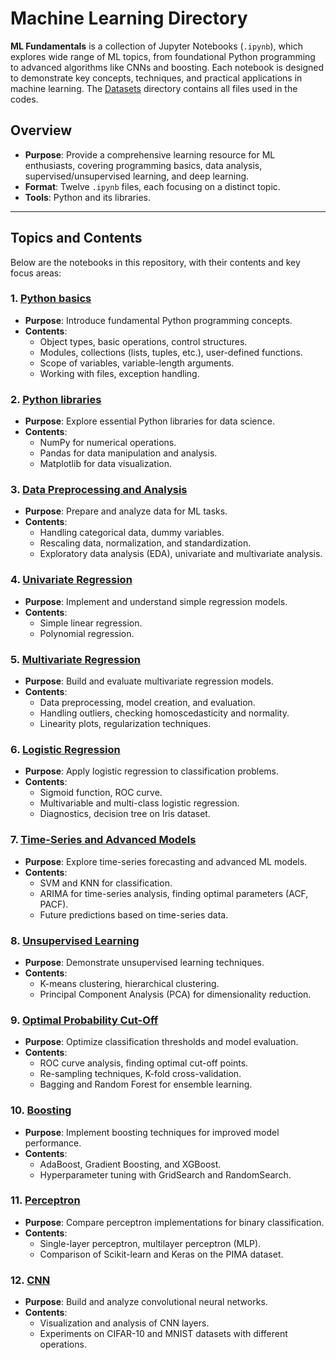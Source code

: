 # Machine Learning Directory

**ML Fundamentals** is a collection of Jupyter Notebooks (`.ipynb`),
which explores wide range of ML topics, from foundational Python programming 
to advanced algorithms like CNNs and boosting. 
Each notebook is designed to demonstrate key concepts, techniques, 
and practical applications in machine learning.
The [Datasets](Datasets/) directory contains all files used in the codes.



## Overview

- **Purpose**: Provide a comprehensive learning resource for ML enthusiasts, covering programming basics, data analysis, supervised/unsupervised learning, and deep learning.
- **Format**: Twelve `.ipynb` files, each focusing on a distinct topic.
- **Tools**: Python and its libraries.

---

## Topics and Contents

Below are the notebooks in this repository, with their contents and key focus areas:

### 1. **[Python basics](1-python-basics.ipynb)**
- **Purpose**: Introduce fundamental Python programming concepts.
- **Contents**:
  - Object types, basic operations, control structures.
  - Modules, collections (lists, tuples, etc.), user-defined functions.
  - Scope of variables, variable-length arguments.
  - Working with files, exception handling.

### 2. **[Python libraries](2-python-libraries)**
- **Purpose**: Explore essential Python libraries for data science.
- **Contents**:
  - NumPy for numerical operations.
  - Pandas for data manipulation and analysis.
  - Matplotlib for data visualization.

### 3. **[Data Preprocessing and Analysis](3-data-processing.ipynb)**
- **Purpose**: Prepare and analyze data for ML tasks.
- **Contents**:
  - Handling categorical data, dummy variables.
  - Rescaling data, normalization, and standardization.
  - Exploratory data analysis (EDA), univariate and multivariate analysis.

### 4. **[Univariate Regression](4-univariate-regression.ipynb)**
- **Purpose**: Implement and understand simple regression models.
- **Contents**:
  - Simple linear regression.
  - Polynomial regression.

### 5. **[Multivariate Regression](4-multivariate-regression.ipynb)**
- **Purpose**: Build and evaluate multivariate regression models.
- **Contents**:
  - Data preprocessing, model creation, and evaluation.
  - Handling outliers, checking homoscedasticity and normality.
  - Linearity plots, regularization techniques.

### 6. **[Logistic Regression](6-logistic-regression.ipynb)**
- **Purpose**: Apply logistic regression to classification problems.
- **Contents**:
  - Sigmoid function, ROC curve.
  - Multivariable and multi-class logistic regression.
  - Diagnostics, decision tree on Iris dataset.

### 7. **[Time-Series and Advanced Models](7-time-series.ipynb)**
- **Purpose**: Explore time-series forecasting and advanced ML models.
- **Contents**:
  - SVM and KNN for classification.
  - ARIMA for time-series analysis, finding optimal parameters (ACF, PACF).
  - Future predictions based on time-series data.

### 8. **[Unsupervised Learning](8-unsupervised-learning.ipynb)**
- **Purpose**: Demonstrate unsupervised learning techniques.
- **Contents**:
  - K-means clustering, hierarchical clustering.
  - Principal Component Analysis (PCA) for dimensionality reduction.

### 9. **[Optimal Probability Cut-Off](9-optimal-prob-cutoff.ipynb)**
- **Purpose**: Optimize classification thresholds and model evaluation.
- **Contents**:
  - ROC curve analysis, finding optimal cut-off points.
  - Re-sampling techniques, K-fold cross-validation.
  - Bagging and Random Forest for ensemble learning.

### 10. **[Boosting](10-boosting.ipynb)**
- **Purpose**: Implement boosting techniques for improved model performance.
- **Contents**:
  - AdaBoost, Gradient Boosting, and XGBoost.
  - Hyperparameter tuning with GridSearch and RandomSearch.

### 11. **[Perceptron](11-perceptron.ipynb)**
- **Purpose**: Compare perceptron implementations for binary classification.
- **Contents**:
  - Single-layer perceptron, multilayer perceptron (MLP).
  - Comparison of Scikit-learn and Keras on the PIMA dataset.

### 12. **[CNN](12-CNN.ipynb)**
- **Purpose**: Build and analyze convolutional neural networks.
- **Contents**:
  - Visualization and analysis of CNN layers.
  - Experiments on CIFAR-10 and MNIST datasets with different operations.


